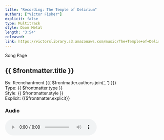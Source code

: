 ```yaml
---
title: "Recording: The Temple of Delirium"
authors: ["Victor Fisher"]
explicit: false
type: Multitrack
style: Doom Metal
length: "3:54"
released:
link: https://victorslibrary.s3.amazonaws.com/music/The+Temple+of+Delirium/The+Temple+of+Delirium.mp3
---
```


<g-link to="/75">Song Page</g-link>

## {{ $frontmatter.title }}

By: <g-link to="/16">Reenchantment</g-link> ({{ $frontmatter.authors.join(', ') }})  
Type: {{ $frontmatter.type }}  
Style: {{ $frontmatter.style }}  
Explicit: {{$frontmatter.explicit}}

### Audio

<audio controls controlsList="nodownload">
  <source :src="$frontmatter.link" type="audio/mpeg">
Your browser does not support the audio element.
</audio>
